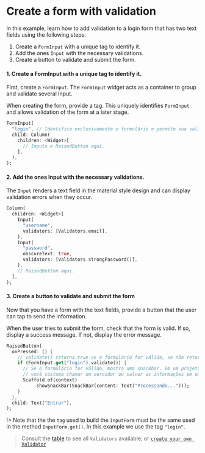 # Create a form with validation

In this example, learn how to add validation to a login form that has two text fields using the following steps:

1. Create a `FormInput` with a unique tag to identify it.
2. Add the ones `Input` with the necessary validations.
3. Create a button to validate and submit the form.

#### 1. Create a FormInput with a unique tag to identify it.

First, create a `FormInput`. The `FormInput` widget acts as a container to group and validate several Input.

When creating the form, provide a tag. This uniquely identifies `FormInput` and allows validation of the form at a later stage.

```dart
FormInput(
  "login", // Identifica exclusivamente o formulário e permite sua validação.
  child: Column(
    children: <Widget>[
      // Inputs e RaisedButton aqui.
    ],
  ),
);
```

#### 2. Add the ones Input with the necessary validations.

The `Input` renders a text field in the material style design and can display validation errors when they occur.

```dart
Column(
  children: <Widget>[
    Input(
      "username",
      validators: [Validators.email],
    ),
    Input(
      "password",
      obscureText: true,
      validators: [Validators.strongPassword()],
    ),
    // RaisedButton aqui. 
  ],
);
```

#### 3. Create a button to validate and submit the form

Now that you have a form with the text fields, provide a button that the user can tap to send the information.

When the user tries to submit the form, check that the form is valid. If so, display a success message. If not, display the error message.

```dart
RaisedButton(
  onPressed: () {
    // validate() retorna true se o formulário for válido, se não retorna false.
    if (FormInput.get("login").validate()) {
      // Se o formulário for válido, mostra uma snackbar. Em um projeto real,
      // você costuma chamar um servidor ou salvar as informações em um banco de dados.
      Scaffold.of(context)
          .showSnackBar(SnackBar(content: Text("Processando...")));
    }
  },
  child: Text("Entrar"),
);
```

!> Note that the the `tag` used to build the `InputForm` must be the same used in the method `InputForm.get()`. In this example we use the tag `"login"`.

> Consult the [table](list-validators.md) to see all `Validators` available, or [`create your own Validator`](create-validator.md)

